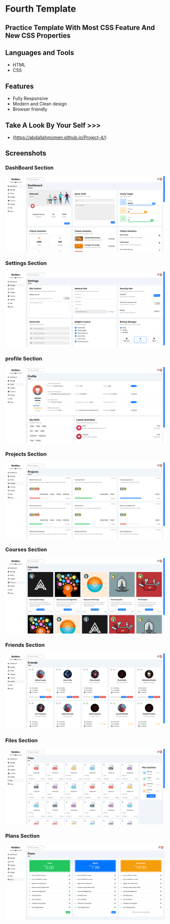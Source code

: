 # Fourth Template

## Practice Template With Most CSS Feature And New CSS Properties

## Languages and Tools

- HTML
- CSS

## Features

- Fully Responsive
- Modern and Clean design
- Browser friendly

## Take A Look By Your Self >>>

- (https://abdallahmomen.github.io/Project-4/)

## Screenshots

### DashBoard Section

![App Screenshot](https://github.com/AbdallahMoMen/Project-4/blob/main/content/screens/dashboard-screen.png)

### Settings Section

![App Screenshot](https://github.com/AbdallahMoMen/Project-4/blob/main/content/screens/settings-screen.png)

### profile Section

![App Screenshot](https://github.com/AbdallahMoMen/Project-4/blob/main/content/screens/profile-screen.png)

### Projects Section

![App Screenshot](https://github.com/AbdallahMoMen/Project-4/blob/main/content/screens/projects-screen.png)

### Courses Section

![App Screenshot](https://github.com/AbdallahMoMen/Project-4/blob/main/content/screens/courses-screen.png)

### Friends Section

![App Screenshot](https://github.com/AbdallahMoMen/Project-4/blob/main/content/screens/friends-screen.png)

### Files Section

![App Screenshot](https://github.com/AbdallahMoMen/Project-4/blob/main/content/screens/files-screen.png)

### Plans Section

![App Screenshot](https://github.com/AbdallahMoMen/Project-4/blob/main/content/screens/plans-screen.png)
